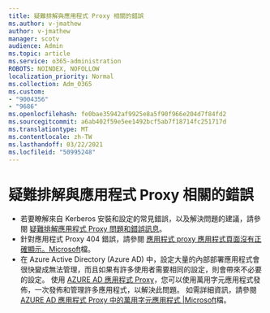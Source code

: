 ```yaml
---
title: 疑難排解與應用程式 Proxy 相關的錯誤
ms.author: v-jmathew
author: v-jmathew
manager: scotv
audience: Admin
ms.topic: article
ms.service: o365-administration
ROBOTS: NOINDEX, NOFOLLOW
localization_priority: Normal
ms.collection: Adm_O365
ms.custom:
- "9004356"
- "9686"
ms.openlocfilehash: fe0bae35942af9925e8a5f90f966e204d7f84fd2
ms.sourcegitcommit: a6ab402f59e5ee1492bcf5ab7f18714fc251717d
ms.translationtype: MT
ms.contentlocale: zh-TW
ms.lasthandoff: 03/22/2021
ms.locfileid: "50995248"
---
```

# <a name="troubleshoot-errors-related-to-application-proxy"></a>疑難排解與應用程式 Proxy 相關的錯誤

- 若要瞭解來自 Kerberos 安裝和設定的常見錯誤，以及解決問題的建議，請參閱 [疑難排解應用程式 Proxy 問題和錯誤訊息](https://docs.microsoft.com/azure/active-directory/manage-apps/application-proxy-troubleshoot#kerberos-errors)。
- 針對應用程式 Proxy 404 錯誤，請參閱 [應用程式 proxy 應用程式頁面沒有正確顯示。Microsoft](https://docs.microsoft.com/azure/active-directory/manage-apps/application-proxy-page-appearance-broken-problem)檔。
- 在 Azure Active Directory (Azure AD) 中，設定大量的內部部署應用程式會很快變成無法管理，而且如果有許多使用者需要相同的設定，則會帶來不必要的設定。 使用 [AZURE AD 應用程式 Proxy](https://docs.microsoft.com/azure/active-directory/manage-apps/application-proxy)，您可以使用萬用字元應用程式發佈，一次發佈和管理許多應用程式，以解決此問題。 如需詳細資訊，請參閱 [AZURE AD 應用程式 Proxy 中的萬用字元應用程式 |Microsoft](https://docs.microsoft.com/azure/active-directory/manage-apps/application-proxy-wildcard)檔。
